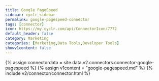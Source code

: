 ```yaml
---
title: Google PageSpeed
sidebar: cyclr_sidebar
permalink: google-pagespeed-connector
tags: [connector]
icon: https://my.cyclr.com/api/ConnectorIcon/7772
default_header: false
category: Marketing
categories: [Marketing,Data Tools,Developer Tools]
showv1content: false
---
```

{% assign connectordata = site.data.v2.connectors.connector-google-pagespeed %}
{% assign v1content = "google-pagespeed.md" %}
{% include v2/connector/connector.html %}	